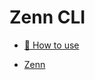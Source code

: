 # Zenn CLI

- [📘 How to use](https://zenn.dev/zenn/articles/zenn-cli-guide)

- [Zenn](https://zenn.dev/hairihou)

